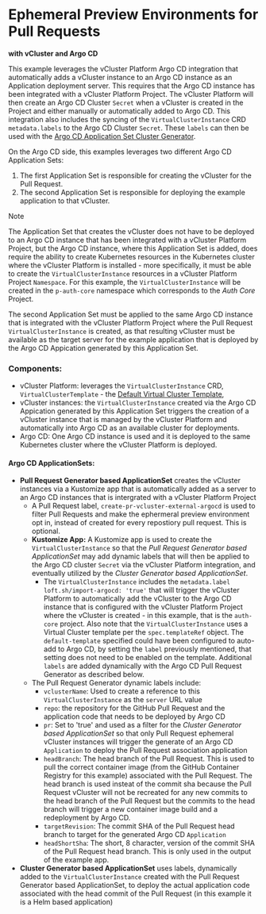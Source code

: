 # Ephemeral Preview Environments for Pull Requests 

**with vCluster and Argo CD**

This example leverages the vCluster Platform Argo CD integration that automatically adds a vCluster instance to an Argo CD instance as an Application deployment server. This requires that the Argo CD instance has been integrated with a vCluster Platform Project. The vCluster Platform will then create an Argo CD Cluster `Secret` when a vCluster is created in the Project and either manually or automatically added to Argo CD. This integration also includes the syncing of the `VirtualClusterInstance` CRD `metadata.labels` to the Argo CD Cluster `Secret`. These `labels` can then be used with the [Argo CD Application Set Cluster Generator](https://argo-cd.readthedocs.io/en/stable/operator-manual/applicationset/Generators-Cluster/#pass-additional-key-value-pairs-via-values-field).

On the Argo CD side, this examples leverages two different Argo CD Application Sets: 
1. The first Application Set is responsible for creating the vCluster for the Pull Request.
2. The second Application Set is responsible for deploying the example application to that vCluster.

> [!NOTE]
> The Application Set that creates the vCluster does not have to be deployed to an Argo CD instance that has been integrated with a vCluster Platform Project, but the Argo CD instance, where this Application Set is added, does require the ability to create Kubernetes resources in the Kubernetes cluster where the vCluster Platform is installed - more specifically, it must be able to create the `VirtualClusterInstance` resources in a vCluster Platform Project `Namespace`. For this example, the `VirtualClusterInstance` will be created in the `p-auth-core` namespace which corresponds to the *Auth Core* Project.
>
> The second Application Set must be applied to the same Argo CD instance that is integrated with the vCluster Platform Project where the Pull Request `VirtualClusterInstance` is created, as that resulting vCluster must be available as the target server for the example application that is deployed by the Argo CD Appication generated by this Application Set.

### Components:
- vCluster Platform: leverages the `VirtualClusterInstance` CRD, `VirtualClusterTemplate` - the [Default Virtual Cluster Template](https://github.com/loft-demos/vcluster-platform-demo-app-template/blob/main/vcluster-gitops/virtual-cluster-templates/vcluster-templates.yaml#L30), 
- vCluster instances: the `VirtualClusterInstance` created via the Argo CD Appication generated by this Application Set triggers the creation of a vCluster instance that is managed by the vCluster Platform and automatically into Argo CD as an available cluster for deployments.
- Argo CD: One Argo CD instance is used and it is deployed to the same Kubernetes cluster where the vCluster Platform is deployed.
  
#### Argo CD ApplicationSets:
- **Pull Request Generator based ApplicationSet** creates the vCluster instances via a Kustomize app that is automatically added as a server to an Argo CD instances that is intergrated with a vCluster Platform Project
  - A Pull Request label, `create-pr-vcluster-external-argocd` is used to filter Pull Requests and make the ephermeral preview environment opt in, instead of created for every repostiory pull request. This is optional.
  - **Kustomize App:** A Kustomize app is used to create the `VirtualClusterInstance` so that the *Pull Request Generator based ApplicationSet* may add dynamic labels that will then be applied to the Argo CD cluster `Secret` via the vCluster Platform integration, and eventually utilized by the *Cluster Generator based ApplicationSet*.
    - The `VirtualClusterInstance` includes the `metadata.label` `loft.sh/import-argocd: 'true'` that will trigger the vCluster Platform to automatically add the vCluster to the Argo CD instance that is configured with the vCluster Platform Project where the vCluster is created - in this example, that is the `auth-core` project. Also note that the `VirtualClusterInstance` uses a Virtual Cluster template per the `spec.templateRef` object. The `default-template` specified could have been configured to auto-add to Argo CD, by setting the `label` previously mentioned, that setting does not need to be enabled on the template. Additional `labels` are added dynamically with the Argo CD Pull Request Generator as described below.
  - The Pull Request Generator dynamic labels include:
    - `vclusterName`: Used to create a reference to this `VirtualClusterInstance` as the `server` URL value
    - `repo`: the repository for the GitHub Pull Request and the application code that needs to be deployed by Argo CD
    - `pr`: Set to 'true' and used as a filter for the *Cluster Generator based ApplicationSet* so that only Pull Request ephemeral vCluster instances will trigger the generate of an Argo CD `Application` to deploy the Pull Request association application
    - `headBranch`: The head branch of the Pull Request. This is used to pull the correct container image (from the GitHub Container Registry for this example) associated with the Pull Request. The head branch is used insteat of the commit sha because the Pull Request vCluster will not be recreated for any new commits to the head branch of the Pull Request but the commits to the head branch will trigger a new container image build and a redeployment by Argo CD.
    - `targetRevision`: The commit SHA of the Pull Request head branch to target for the generated Argo CD `Application`
    - `headShortSha`: The short, 8 character, version of the commit SHA of the Pull Request head branch. This is only used in the output of the example app.
- **Cluster Generator based ApplicationSet** uses labels, dynamically added to the `VirtualClusterInstance` created with the Pull Request Generator based ApplicationSet, to deploy the actual application code associated with the head commit of the Pull Request (in this example it is a Helm based application)

